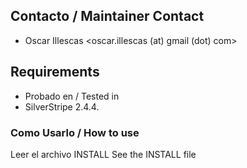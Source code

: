 ## Contacto / Maintainer Contact 
 * Oscar Illescas
   <oscar.illescas (at) gmail (dot) com>
	
## Requirements
 * Probado en / Tested in  
 * SilverStripe 2.4.4.

 
### Como Usarlo / How to use
Leer el archivo INSTALL
See the INSTALL file